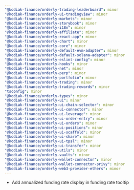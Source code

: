 ```yaml
---
"@kodiak-finance/orderly-trading-leaderboard": minor
"@kodiak-finance/orderly-ui-tradingview": minor
"@kodiak-finance/orderly-markets": minor
"@kodiak-finance/orderly-storybook": minor
"@kodiak-finance/orderly-i18n": minor
"@kodiak-finance/orderly-affiliate": minor
"@kodiak-finance/orderly-react-app": minor
"@kodiak-finance/orderly-chart": minor
"@kodiak-finance/orderly-core": minor
"@kodiak-finance/orderly-default-evm-adapter": minor
"@kodiak-finance/orderly-default-solana-adapter": minor
"@kodiak-finance/orderly-eslint-config": minor
"@kodiak-finance/orderly-hooks": minor
"@kodiak-finance/orderly-net": minor
"@kodiak-finance/orderly-perp": minor
"@kodiak-finance/orderly-portfolio": minor
"@kodiak-finance/orderly-trading": minor
"@kodiak-finance/orderly-trading-rewards": minor
"tsconfig": minor
"@kodiak-finance/orderly-types": minor
"@kodiak-finance/orderly-ui": minor
"@kodiak-finance/orderly-ui-chain-selector": minor
"@kodiak-finance/orderly-ui-connector": minor
"@kodiak-finance/orderly-ui-leverage": minor
"@kodiak-finance/orderly-ui-order-entry": minor
"@kodiak-finance/orderly-ui-orders": minor
"@kodiak-finance/orderly-ui-positions": minor
"@kodiak-finance/orderly-ui-scaffold": minor
"@kodiak-finance/orderly-ui-share": minor
"@kodiak-finance/orderly-ui-tpsl": minor
"@kodiak-finance/orderly-ui-transfer": minor
"@kodiak-finance/orderly-utils": minor
"@kodiak-finance/orderly-vaults": minor
"@kodiak-finance/orderly-wallet-connector": minor
"@kodiak-finance/orderly-wallet-connector-privy": minor
"@kodiak-finance/orderly-web3-provider-ethers": minor
---
```


- Add annualized funding rate display in funding rate tooltip
